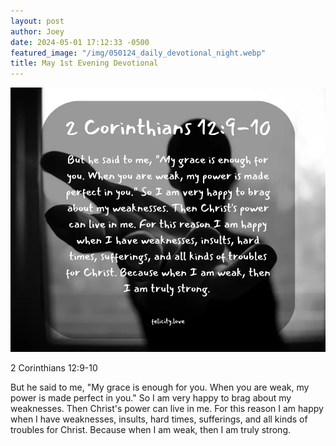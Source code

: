 ```yaml
---
layout: post
author: Joey
date: 2024-05-01 17:12:33 -0500
featured_image: "/img/050124_daily_devotional_night.webp"
title: May 1st Evening Devotional
---
```


[![May 1st 2024 - Evening Devotional](/img/050124_daily_devotional_night.webp)](/img/050124_daily_devotional_night.webp)

2 Corinthians 12:9-10

But he said to me, "My grace is enough for you. When you are weak, my power is made perfect in you." So I am very happy to brag about my weaknesses. Then Christ's power can live in me. For this reason I am happy when I have weaknesses, insults, hard times, sufferings, and all kinds of troubles for Christ. Because when I am weak, then I am truly strong. 